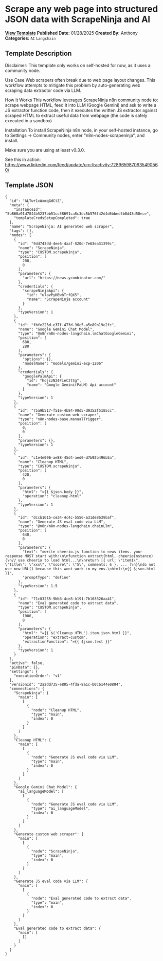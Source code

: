 # Scrape any web page into structured JSON data with ScrapeNinja and AI

**[View Template](https://n8n.io/workflows/2812-/)**  **Published Date:** 01/28/2025  **Created By:** Anthony  **Categories:** `AI` `Langchain`  

## Template Description

Disclaimer: This template only works on self-hosted for now, as it uses a community node.

Use Case
Web scrapers often break due to web page layout changes.
This workflow attempts to mitigate this problem by auto-generating web scraping data extractor code via LLM.

How It Works
This workflow leverages ScrapeNinja n8n community node to: 
scrape webpage HTML, 
feed it into LLM (Google Gemini) and ask to write a JS extractor function code, then it 
executes the written JS extractor against scraped HTML to extract useful data from webpage (the code is safely executed in a sandbox)

Installation
To install ScrapeNinja n8n node, in your self-hosted instance, go to Settings -&gt; Community nodes, enter "n8n-nodes-scrapeninja", and install. 

Make sure you are using at least v0.3.0. 

See this in action:
https://www.linkedin.com/feed/update/urn:li:activity:7289659870935490560/



## Template JSON

```
{
  "id": "ALTwr1xWxmqGdCtZ",
  "meta": {
    "instanceId": "5b860a91d7844b5237bb51cc58691ca8c3dc5b576f42d4d6bbedfb8d43d58ece",
    "templateCredsSetupCompleted": true
  },
  "name": "ScrapeNinja: AI generated web scraper",
  "tags": [],
  "nodes": [
    {
      "id": "9dd743dd-4ee6-4aaf-820d-7e63ea31399c",
      "name": "ScrapeNinja",
      "type": "CUSTOM.scrapeNinja",
      "position": [
        200,
        0
      ],
      "parameters": {
        "url": "https://news.ycombinator.com/"
      },
      "credentials": {
        "scrapeNinjaApi": {
          "id": "u7avPyHEwhTrfQX5",
          "name": "ScrapeNinja account"
        }
      },
      "typeVersion": 1
    },
    {
      "id": "fbfe223d-e37f-473d-96c5-a5e89b19e2fc",
      "name": "Google Gemini Chat Model",
      "type": "@n8n/n8n-nodes-langchain.lmChatGoogleGemini",
      "position": [
        680,
        280
      ],
      "parameters": {
        "options": {},
        "modelName": "models/gemini-exp-1206"
      },
      "credentials": {
        "googlePalmApi": {
          "id": "hojczN24FieC3tSg",
          "name": "Google Gemini(PaLM) Api account"
        }
      },
      "typeVersion": 1
    },
    {
      "id": "75a9b517-f51e-4b84-90d5-d9352f5185cc",
      "name": "Generate custom web scraper",
      "type": "n8n-nodes-base.manualTrigger",
      "position": [
        0,
        0
      ],
      "parameters": {},
      "typeVersion": 1
    },
    {
      "id": "c1e4e096-ae88-45d4-aed0-d7b92b496b5a",
      "name": "Cleanup HTML",
      "type": "CUSTOM.scrapeNinja",
      "position": [
        420,
        0
      ],
      "parameters": {
        "html": "={{ $json.body }}",
        "operation": "cleanup-html"
      },
      "typeVersion": 1
    },
    {
      "id": "dccb1015-ce34-4c4c-b556-a31de8639baf",
      "name": "Generate JS eval code via LLM",
      "type": "@n8n/n8n-nodes-langchain.chainLlm",
      "position": [
        640,
        0
      ],
      "parameters": {
        "text": "=write cheerio.js function to news items. your response MUST start with:\n\nfunction extract(html, cheerioInstance) {\n// use cheerio to load html...\n\nreturn [{ url: \"item1\", \"title\": \"xxx\", \"score\": \"5\", comments: 6 }, ... ]\n}\ndo not use new URL() because this wont work in my env.\nhtml:\n{{ $json.html }}",
        "promptType": "define"
      },
      "typeVersion": 1.5
    },
    {
      "id": "71c03255-9bb8-4ce8-b191-7b163326aa41",
      "name": "Eval generated code to extract data",
      "type": "CUSTOM.scrapeNinja",
      "position": [
        1000,
        0
      ],
      "parameters": {
        "html": "={{ $('Cleanup HTML').item.json.html }}",
        "operation": "extract-custom",
        "extractionFunction": "={{ $json.text }}"
      },
      "typeVersion": 1
    }
  ],
  "active": false,
  "pinData": {},
  "settings": {
    "executionOrder": "v1"
  },
  "versionId": "2a2dd735-e805-4fda-8a1c-b0c6144e0804",
  "connections": {
    "ScrapeNinja": {
      "main": [
        [
          {
            "node": "Cleanup HTML",
            "type": "main",
            "index": 0
          }
        ]
      ]
    },
    "Cleanup HTML": {
      "main": [
        [
          {
            "node": "Generate JS eval code via LLM",
            "type": "main",
            "index": 0
          }
        ]
      ]
    },
    "Google Gemini Chat Model": {
      "ai_languageModel": [
        [
          {
            "node": "Generate JS eval code via LLM",
            "type": "ai_languageModel",
            "index": 0
          }
        ]
      ]
    },
    "Generate custom web scraper": {
      "main": [
        [
          {
            "node": "ScrapeNinja",
            "type": "main",
            "index": 0
          }
        ]
      ]
    },
    "Generate JS eval code via LLM": {
      "main": [
        [
          {
            "node": "Eval generated code to extract data",
            "type": "main",
            "index": 0
          }
        ]
      ]
    },
    "Eval generated code to extract data": {
      "main": [
        []
      ]
    }
  }
}
```
